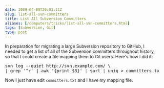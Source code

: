 ```yaml
--- 
date: 2009-04-09T20:03:11Z
slug: list-all-svn-committers
title: List All Subversion Committers
aliases: [/computers/tricks/list-all-svn-committers.html]
tags: [Subversion, Git]
type: post
---
```


<p>In preparation for migrating a large Subversion repository to GitHub, I
needed to get a list of all of the Subversion committers throughout history,
so that I could create a file mapping them to Git users. Here's how I did
it:</p>

<pre>
svn log &#x002d;&#x002d;quiet http://svn.example.com/ \
| grep &#x0027;^r&#x0027; | awk &#x0027;{print $3}&#x0027; | sort | uniq > committers.txt
</pre>

<p>Now I just have edit <code>committers.txt</code> and I have my mapping file.</p>
